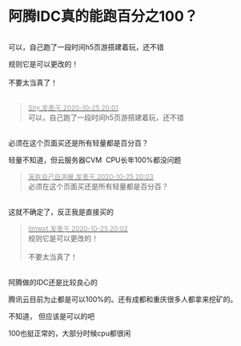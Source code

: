 # 阿腾IDC真的能跑百分之100？


<img id="aimg_R223L" onclick="zoom(this, this.src, 0, 0, 0)" class="zoom" src="https://s1.ax1x.com/2020/10/25/Bmrvn0.png" onmouseover="img_onmouseoverfunc(this)" onload="thumbImg(this)" border="0" alt="" />

<img src="static/image/smiley/yct/022.gif" smilieid="42" border="0" alt="" />可以，自己跑了一段时间h5页游搭建着玩，还不错

规则它是可以更改的！<br />
<br />
不要太当真了！<br />
<br />
<img src="static/image/smiley/default/lol.gif" smilieid="12" border="0" alt="" /><img src="static/image/smiley/default/lol.gif" smilieid="12" border="0" alt="" /><img src="static/image/smiley/default/lol.gif" smilieid="12" border="0" alt="" />

<div class="quote"><blockquote><font size="2"><a href="https://www.hostloc.com/forum.php?mod=redirect&amp;goto=findpost&amp;pid=9351055&amp;ptid=758362" target="_blank"><font color="#999999">Shy 发表于 2020-10-25 20:01</font></a></font><br />
可以，自己跑了一段时间h5页游搭建着玩，还不错</blockquote></div><br />
必须在这个页面买还是所有轻量都是百分百？<img id="aimg_vUMlo" onclick="zoom(this, this.src, 0, 0, 0)" class="zoom" src="https://cdn.jsdelivr.net/gh/hishis/forum-master/public/images/patch.gif" onmouseover="img_onmouseoverfunc(this)" onload="thumbImg(this)" border="0" alt="" />

轻量不知道，但云服务器CVM&nbsp;&nbsp;CPU长年100%都没问题

<div class="quote"><blockquote><font size="2"><a href="https://www.hostloc.com/forum.php?mod=redirect&amp;goto=findpost&amp;pid=9351062&amp;ptid=758362" target="_blank"><font color="#999999">家有自己自温暖 发表于 2020-10-25 20:03</font></a></font><br />
必须在这个页面买还是所有轻量都是百分百？</blockquote></div><br />
这就不确定了，反正我是直接买的

<div class="quote"><blockquote><font size="2"><a href="https://www.hostloc.com/forum.php?mod=redirect&amp;goto=findpost&amp;pid=9351057&amp;ptid=758362" target="_blank"><font color="#999999">llmwxt 发表于 2020-10-25 20:02</font></a></font><br />
规则它是可以更改的！<br />
<br />
不要太当真了！</blockquote></div><br />
<img src="static/image/smiley/default/lol.gif" smilieid="12" border="0" alt="" />阿腾做的IDC还是比较良心的<img id="aimg_VrcOC" onclick="zoom(this, this.src, 0, 0, 0)" class="zoom" src="https://cdn.jsdelivr.net/gh/hishis/forum-master/public/images/patch.gif" onmouseover="img_onmouseoverfunc(this)" onload="thumbImg(this)" border="0" alt="" />

腾讯云目前为止都是可以100%的。还有成都和重庆很多人都拿来挖矿的。<img src="static/image/smiley/default/titter.gif" smilieid="9" border="0" alt="" />

不知道， 但应该是可以的吧

100也挺正常的，大部分时候cpu都很闲
